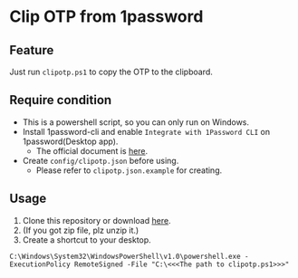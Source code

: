 # Clip OTP from 1password

## Feature

Just run `clipotp.ps1` to copy the OTP to the clipboard.

## Require condition

- This is a powershell script, so you can only run on Windows.
- Install 1password-cli and enable `Integrate with 1Password CLI` on 1password(Desktop app).
    - The official document is [here](https://developer.1password.com/docs/cli/get-started).
- Create `config/clipotp.json` before using.
    - Please refer to `clipotp.json.example` for creating.

## Usage

1. Clone this repository or download [here](https://github.com/Kaniyama-t/hobbies_justclipotp/archive/refs/heads/master.zip).
2. (If you got zip file, plz unzip it.)
3. Create a shortcut to your desktop.
```
C:\Windows\System32\WindowsPowerShell\v1.0\powershell.exe -ExecutionPolicy RemoteSigned -File "C:\<<<The path to clipotp.ps1>>>"
```